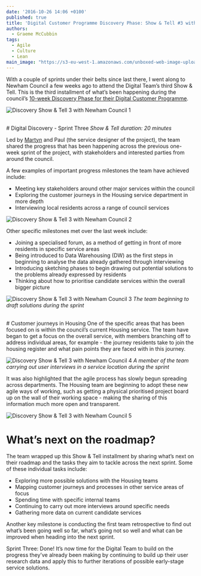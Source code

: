 ```yaml
---
date: '2016-10-26 14:06 +0100'
published: true
title: 'Digital Customer Programme Discovery Phase: Show & Tell #3 with Newham Council'
authors:
  - Graeme McCubbin
tags:
  - Agile
  - Culture
  - Lean
main_image: "https://s3-eu-west-1.amazonaws.com/unboxed-web-image-uploader/f1425f1413fb7f93b3bb865ab5816957.PNG"
---
```

With a couple of sprints under their belts since last there, I went along to Newham Council a few weeks ago to attend the Digital Team’s third Show & Tell. This is the third installment of what’s been happening during the council’s [10-week Discovery Phase for their Digital Customer Programme](https://unboxed.co/news/unboxed-is-awarded-digital-customer-programme-discovery-phase-contract-with-newham-council/).<br/>

![Discovery Show & Tell 3 with Newham Council 1](https://s3-eu-west-1.amazonaws.com/unboxed-web-image-uploader/eaefc3399bd88283ac7a1284b606b6cc.JPG)

<br/>
# Digital Discovery - Sprint Three
<i>Show & Tell duration: 20 minutes</i>

Led by [Martyn](https://unboxed.co/team/#martyn-evans) and Paul (the service designer of the project), the team shared the progress that has been happening across the previous one-week sprint of the project, with stakeholders and interested parties from around the council.

A few examples of important progress milestones the team have achieved include:

- Meeting key stakeholders around other major services within the council
- Exploring the customer journeys in the Housing service department in more depth
- Interviewing local residents across a range of council services

![Discovery Show & Tell 3 with Newham Council 2](https://s3-eu-west-1.amazonaws.com/unboxed-web-image-uploader/da22b8968d27ed3a3b72be2ff8179c9c.JPG)
<br/>

Other specific milestones met over the last week include:<br/>

- Joining a specialised forum, as a method of getting in front of more residents in specific service areas
- Being introduced to Data Warehousing (DW) as the first steps in beginning to analyse the data already gathered through interviewing
- Introducing sketching phases to begin drawing out potential solutions to the problems already expressed by residents
- Thinking about how to prioritise candidate services within the overall bigger picture

![Discovery Show & Tell 3 with Newham Council 3](https://s3-eu-west-1.amazonaws.com/unboxed-web-image-uploader/d2e97f8e25103aee83fe270bd22e909a.PNG)
<i>The team beginning to draft solutions during the sprint</i>
<br/>

<br/>
# Customer journeys in Housing
One of the specific areas that has been focused on is within the council’s current Housing service. The team have began to get a focus on the overall service, with members branching off to address individual areas, for example - the journey residents take to join the housing register and what pain points they are faced with in this journey.<br/>

![Discovery Show & Tell 3 with Newham Council 4](https://s3-eu-west-1.amazonaws.com/unboxed-web-image-uploader/0f70f5cdf6683cf7a54300b0d103cfd3.PNG)
<i>A member of the team carrying out user interviews in a service location during the sprint</i>

It was also highlighted that the agile process has slowly begun spreading across departments. The Housing team are beginning to adopt these new agile ways of working, such as getting a physical prioritised project board up on the wall of their working space - making the sharing of this information much more open and transparent.<br/>

![Discovery Show & Tell 3 with Newham Council 5](https://s3-eu-west-1.amazonaws.com/unboxed-web-image-uploader/bf28b71cda5e9009e33c88a1abac81cd.JPG)
<br/>

# What’s next on the roadmap?
The team wrapped up this Show & Tell installment by sharing what’s next on their roadmap and the tasks they aim to tackle across the next sprint. Some of these individual tasks include:<br/>

- Exploring more possible solutions with the Housing teams
- Mapping customer journeys and processes in other service areas of focus
- Spending time with specific internal teams
- Continuing to carry out more interviews around specific needs
- Gathering more data on current candidate services


Another key milestone is conducting the first team retrospective to find out what’s been going well so far, what’s going not so well and what can be improved when heading into the next sprint.<br/>

Sprint Three: Done! It’s now time for the Digital Team to build on the progress they’ve already been making by continuing to build up their user research data and apply this to further iterations of possible early-stage service solutions.
